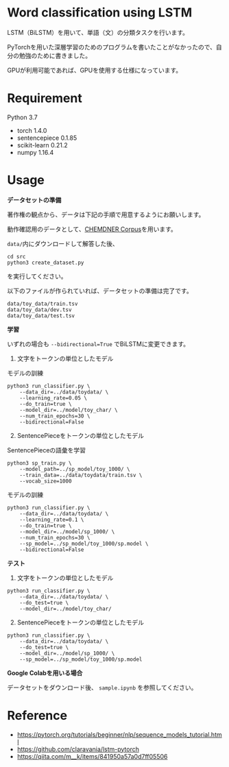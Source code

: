 # Word classification using LSTM

LSTM（BiLSTM）を用いて、単語（文）の分類タスクを行います。

PyTorchを用いた深層学習のためのプログラムを書いたことがなかったので、自分の勉強のために書きました。

GPUが利用可能であれば、GPUを使用する仕様になっています。

# Requirement

Python 3.7

* torch 1.4.0
* sentencepiece 0.1.85
* scikit-learn 0.21.2
* numpy 1.16.4

# Usage

**データセットの準備**

著作権の観点から、データは下記の手順で用意するようにお願いします。

動作確認用のデータとして、[CHEMDNER Corpus](https://biocreative.bioinformatics.udel.edu/resources/biocreative-iv/chemdner-corpus/)を用います。

`data/`内にダウンロードして解答した後、
```
cd src
python3 create_dataset.py
```
を実行してください。

以下のファイルが作られていれば、データセットの準備は完了です。
```
data/toy_data/train.tsv
data/toy_data/dev.tsv
data/toy_data/test.tsv
```


**学習**

いずれの場合も
`--bidirectional=True`
でBiLSTMに変更できます。

1. 文字をトークンの単位としたモデル

モデルの訓練
```
python3 run_classifier.py \
    --data_dir=../data/toydata/ \
    --learning_rate=0.05 \
    --do_train=true \
    --model_dir=../model/toy_char/ \
    --num_train_epochs=30 \
    --bidirectional=False
```

2. SentencePieceをトークンの単位としたモデル

SentencePieceの語彙を学習
```
python3 sp_train.py \
    --model_path=../sp_model/toy_1000/ \
    --train_data=../data/toydata/train.tsv \
    --vocab_size=1000
```

モデルの訓練
```
python3 run_classifier.py \
    --data_dir=../data/toydata/ \
    --learning_rate=0.1 \
    --do_train=true \
    --model_dir=../model/sp_1000/ \
    --num_train_epochs=30 \
    --sp_model=../sp_model/toy_1000/sp.model \
    --bidirectional=False
```

**テスト**

1. 文字をトークンの単位としたモデル
```
python3 run_classifier.py \
    --data_dir=../data/toydata/ \
    --do_test=true \
    --model_dir=../model/toy_char/
```

2. SentencePieceをトークンの単位としたモデル
```
python3 run_classifier.py \
    --data_dir=../data/toydata/ \
    --do_test=true \
    --model_dir=../model/sp_1000/ \
    --sp_model=../sp_model/toy_1000/sp.model
```

**Google Colabを用いる場合**

データセットをダウンロード後、
`sample.ipynb`
を参照してください。

# Reference

* https://pytorch.org/tutorials/beginner/nlp/sequence_models_tutorial.html
* https://github.com/claravania/lstm-pytorch
* https://qiita.com/m__k/items/841950a57a0d7ff05506

